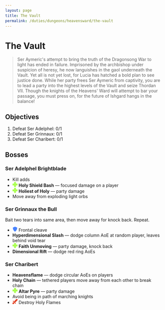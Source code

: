 ```yaml
---
layout: page
title: The Vault
permalink: /duties/dungeons/heavensward/the-vault
---
```


# The Vault

> Ser Aymeric's attempt to bring the truth of the Dragonsong War to light has ended in failure. Imprisoned by the archbishop under suspicion of heresy, he now languishes in the gaol underneath the Vault. Yet all is not yet lost, for Lucia has hatched a bold plan to see justice done. While her party frees Ser Aymeric from captivity, you are to lead a party into the highest levels of the Vault and seize Thordan VII. Though the knights of the Heavens' Ward will attempt to bar your passage, you must press on, for the future of Ishgard hangs in the balance!

## Objectives

1. Defeat Ser Adelphel: 0/1
2. Defeat Ser Grinnaux: 0/1
3. Defeat Ser Charibert: 0/1

## Bosses

### Ser Adelphel Brightblade

- Kill adds
- ![](/assets/icons/role-healer.png) **Holy Shield Bash** — focused damage on a player
- ![](/assets/icons/role-healer.png) **Holiest of Holy** — party damage
- Move away from exploding light orbs

### Ser Grinnaux the Bull

Bait two tears into same area, then move away for knock back. Repeat.

- ![](/assets/icons/role-tank.png) Frontal cleave
- **Hyperdimensional Slash** — dodge column AoE at random player, leaves behind void tear
- ![](/assets/icons/role-healer.png) **Faith Unmoving** — party damage, knock back
- **Dimensional Rift** — dodge red ring AoEs

### Ser Charibert

- **Heavensflame** — dodge circular AoEs on players
- **Holy Chain** — tethered players move away from each other to break chain
- ![](/assets/icons/role-healer.png) **Altar Pyre** — party damage
- Avoid being in path of marching knights
- ![](/assets/icons/role-dps.png) Destroy Holy Flames



